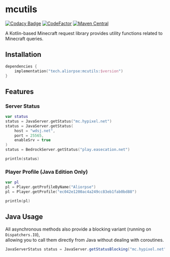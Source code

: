 # mcutils

[![Codacy Badge](https://app.codacy.com/project/badge/Grade/d83f9fcc077b448f9ce2a40865b17343)](https://app.codacy.com/gh/Aliorpse/kotlin-mcutils/dashboard?utm_source=gh&utm_medium=referral&utm_content=&utm_campaign=Badge_grade)
[![CodeFactor](https://www.codefactor.io/repository/github/aliorpse/kotlin-mcutils/badge/main)](https://www.codefactor.io/repository/github/aliorpse/kotlin-mcutils/overview/main)
[![Maven Central](https://maven-badges.sml.io/sonatype-central/tech.aliorpse/mcutils/badge.svg)](https://central.sonatype.com/artifact/tech.aliorpse/mcutils)

A Kotlin-based Minecraft request library provides utility functions related to Minecraft queries.

## Installation

```kotlin
dependencies {
    implementation("tech.aliorpse:mcutils:$version")
}
```

## Features

### Server Status
```kotlin
var status
status = JavaServer.getStatus("mc.hypixel.net")
status = JavaServer.getStatus(
    host = "wdsj.net",
    port = 25565,
    enableSrv = true
)
status = BedrockServer.getStatus("play.easecation.net")

println(status)
```

### Player Profile (Java Edition Only)

```kotlin
var pl
pl = Player.getProfileByName("Aliorpse")
pl = Player.getProfile("ec042e1200ac4a249cc83eb1fab0bd88")

println(pl)
```

## Java Usage

All asynchronous methods also provide a blocking variant (running on `Dispatchers.IO`),  
allowing you to call them directly from Java without dealing with coroutines.

```java
JavaServerStatus status = JavaServer.getStatusBlocking("mc.hypixel.net");
```
